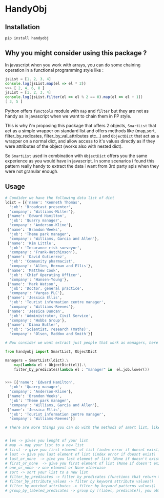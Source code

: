 # HandyObj
## Installation 

```shell
pip install handyobj
```

## Why you might consider using this package ?
In javascript when you work with arrays, you can do some chaining operation in a functional programming style like : 
```javascript
jsList = [1, 2, 3, 4]
console.log(jsList.map(el => el * 2))
>>> [ 2, 4, 6, 8 ]
jsList = [1, 2, 3, 4]
console.log(jsList.filter(el => el % 2 == 0).map(el => el + 1))
[ 3, 5 ]
```
Python offers `functools` module with `map` and `filter` but they are not as handy 
as in javascript when we want to chain them in FP style.

This is why i'm proposing this package that offers 2 objects, `SmartList`
that act as a simple wrapper on standard list and offers methods like
(map,sort, filter_by_redicates, filter_by_val_attributes etc...) and `ObjectDict` that 
act as a wrapper on a normal dict, and allow access to it's
values directly as if they were attributes of the object (works also with nested dict).

So `SmartList` used in combination with `ObjectDict` offers you the same
experience as you would have in javascript. In some scenarios i found this
pattern really handy to extract the data i want from 3rd party 
apis when they were not granular enough.

## Usage
```python
# Condider we have the following data list of dict
ldict = [{'name': 'Kenneth Thomas',
  'job': 'Broadcast presenter',
  'company': 'Williams-Miller'},
 {'name': 'Edward Hamilton',
  'job': 'Quarry manager',
  'company': 'Anderson-Kline'},
 {'name': 'Brandon Weeks',
  'job': 'Theme park manager',
  'company': 'Williams, Garcia and Allen'},
 {'name': 'Kim Little',
  'job': 'Insurance risk surveyor',
  'company': 'Frank-Hutchinson'},
 {'name': 'David Gutierrez',
  'job': 'Community pharmacist',
  'company': 'Allen, Herman and Ellis'},
 {'name': 'Matthew Cook',
  'job': 'Chief Operating Officer',
  'company': 'Hansen-Young'},
 {'name': 'Mark Watson',
  'job': 'Doctor, general practice',
  'company': 'Vargas PLC'},
 {'name': 'Jessica Ellis',
  'job': 'Tourist information centre manager',
  'company': 'Williams-Reeves'},
 {'name': 'Jessica Duncan',
  'job': 'Administrator, Civil Service',
  'company': 'Hobbs Group'},
 {'name': 'Diana Butler',
  'job': 'Scientist, research (maths)',
  'company': 'Olsen, Maddox and Smith'}]
```

```python
# Now consider we want extract just people that work as managers, here is how i do 

from handyobj import SmartList, ObjectDict

managers = SmartList(ldict).\
    map(lambda el : ObjectDict(el)).\
    filter_by_predicates(lambda el : "manager" in  el.job.lower())


>>> [{'name': 'Edward Hamilton',
  'job': 'Quarry manager',
  'company': 'Anderson-Kline'},
 {'name': 'Brandon Weeks',
  'job': 'Theme park manager',
  'company': 'Williams, Garcia and Allen'},
 {'name': 'Jessica Ellis',
  'job': 'Tourist information centre manager',
  'company': 'Williams-Reeves'}]

# There are more things you can do with the methods of smart list, like aggregation by predicates, or check attribute equality or pattern matching : 


# len -> gives you lenght of your list 
# map -> map your list to a new list
# first -> give you first element of list (index error if doesnt exist)
# last -> give you last element of list (index error if doesnt exist)
# last_or_none  -> give you last element of list (None if doesn't exist)
# first_or_none  -> give you first element of list (None if doesn't exist)
# one_or_none -> one element or None otherwise
# sort -> sort your list to a new list 
# filter_by_predicates -> filter by predicates (functions that return true or false)
# filter_by_attribute_values -> filter by keyword attribute values()
# filter_by_matched_attributes -> filter by keyword patterns values()
# group_by_labeled_predicates -> group by [(label, predicate)], you obtain a SmartList of tuples [(label, filtered_smart_list)]

```
